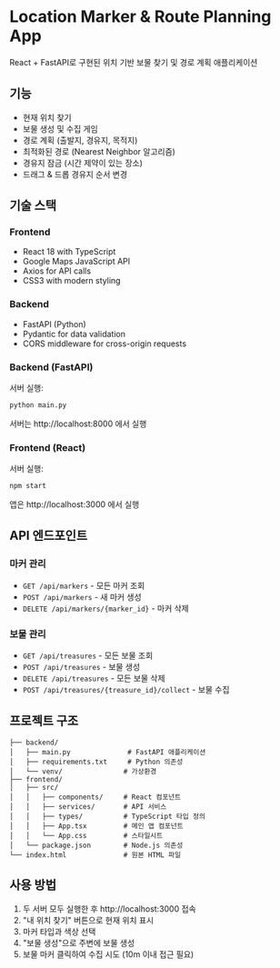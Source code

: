 # Location Marker & Route Planning App

React + FastAPI로 구현된 위치 기반 보물 찾기 및 경로 계획 애플리케이션

## 기능

- 현재 위치 찾기
- 보물 생성 및 수집 게임
- 경로 계획 (출발지, 경유지, 목적지)
- 최적화된 경로 (Nearest Neighbor 알고리즘)
- 경유지 잠금 (시간 제약이 있는 장소)
- 드래그 & 드롭 경유지 순서 변경

## 기술 스택

### Frontend
- React 18 with TypeScript
- Google Maps JavaScript API
- Axios for API calls
- CSS3 with modern styling

### Backend
- FastAPI (Python)
- Pydantic for data validation
- CORS middleware for cross-origin requests

### Backend (FastAPI)

서버 실행:
```bash
python main.py
```

서버는 http://localhost:8000 에서 실행

### Frontend (React)

서버 실행:
```bash
npm start
```

앱은 http://localhost:3000 에서 실행

## API 엔드포인트

### 마커 관리
- `GET /api/markers` - 모든 마커 조회
- `POST /api/markers` - 새 마커 생성
- `DELETE /api/markers/{marker_id}` - 마커 삭제

### 보물 관리
- `GET /api/treasures` - 모든 보물 조회
- `POST /api/treasures` - 보물 생성
- `DELETE /api/treasures` - 모든 보물 삭제
- `POST /api/treasures/{treasure_id}/collect` - 보물 수집

## 프로젝트 구조

```
├── backend/
│   ├── main.py              # FastAPI 애플리케이션
│   ├── requirements.txt     # Python 의존성
│   └── venv/               # 가상환경
├── frontend/
│   ├── src/
│   │   ├── components/     # React 컴포넌트
│   │   ├── services/       # API 서비스
│   │   ├── types/          # TypeScript 타입 정의
│   │   ├── App.tsx         # 메인 앱 컴포넌트
│   │   └── App.css         # 스타일시트
│   └── package.json        # Node.js 의존성
└── index.html              # 원본 HTML 파일
```

## 사용 방법

1. 두 서버 모두 실행한 후 http://localhost:3000 접속
2. "내 위치 찾기" 버튼으로 현재 위치 표시
3. 마커 타입과 색상 선택
4. "보물 생성"으로 주변에 보물 생성
5. 보물 마커 클릭하여 수집 시도 (10m 이내 접근 필요)